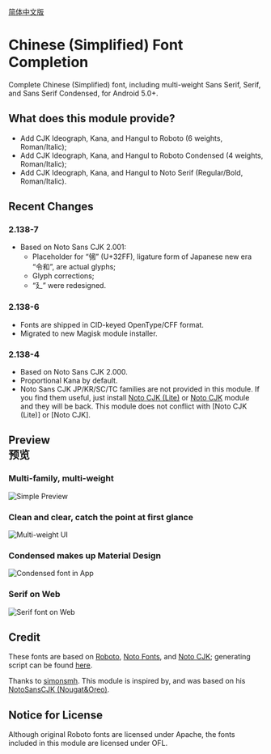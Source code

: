 [简体中文版](https://github.com/Magisk-Modules-Repo/chinesesimplified-font-completion/blob/master/README.md)

# Chinese (Simplified) Font Completion

Complete Chinese (Simplified) font, including multi-weight Sans Serif, Serif, and Sans Serif Condensed, for Android 5.0+.

## What does this module provide?

+ Add CJK Ideograph, Kana, and Hangul to Roboto (6 weights, Roman/Italic);
+ Add CJK Ideograph, Kana, and Hangul to Roboto Condensed (4 weights, Roman/Italic);
+ Add CJK Ideograph, Kana, and Hangul to Noto Serif (Regular/Bold, Roman/Italic).

## Recent Changes

### 2.138-7

+ Based on Noto Sans CJK 2.001:
  + Placeholder for “㋿” (U+32FF), ligature form of Japanese new era “令和”, are actual glyphs;
  + Glyph corrections;
  + “廴” were redesigned.

### 2.138-6

+ Fonts are shipped in CID-keyed OpenType/CFF format.
+ Migrated to new Magisk module installer.

### 2.138-4

+ Based on Noto Sans CJK 2.000.
+ Proportional Kana by default.
+ Noto Sans CJK JP/KR/SC/TC families are not provided in this module. If you find them useful, just install [Noto CJK (Lite)](https://github.com/Magisk-Modules-Repo/notocjk-otc-lite) or [Noto CJK](https://github.com/Magisk-Modules-Repo/notocjk) module and they will be back. This module does not conflict with [Noto CJK (Lite)] or [Noto CJK].

## Preview<br>预览

### Multi-family, multi-weight
![Simple Preview](https://raw.githubusercontent.com/Magisk-Modules-Repo/chinesesimplified-font-completion/master/preview/multiweight.png)

### Clean and clear, catch the point at first glance
![Multi-weight UI](https://raw.githubusercontent.com/Magisk-Modules-Repo/chinesesimplified-font-completion/master/preview/play.png)

### Condensed makes up Material Design
![Condensed font in App](https://raw.githubusercontent.com/Magisk-Modules-Repo/chinesesimplified-font-completion/master/preview/app.png)

### Serif on Web
![Serif font on Web](https://raw.githubusercontent.com/Magisk-Modules-Repo/chinesesimplified-font-completion/master/preview/web.png)

## Credit

These fonts are based on [Roboto](https://github.com/google/roboto), [Noto Fonts](https://github.com/googlei18n/noto-fonts), and [Noto CJK](https://github.com/googlei18n/noto-cjk); generating script can be found [here](https://github.com/CyanoHao/android-cjk-font-completion-generator).

Thanks to [simonsmh](https://github.com/simonsmh). This module is inspired by, and was based on his [NotoSansCJK (Nougat&Oreo)](https://github.com/Magisk-Modules-Repo/magisk-notosanscjk-nougat).

## Notice for License

Although original Roboto fonts are licensed under Apache, the fonts included in this module are licensed under OFL.
